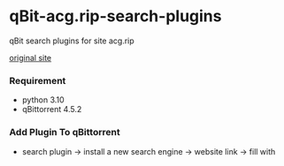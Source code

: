 # qBit-acg.rip-search-plugins
qBit search plugins for site acg.rip

[original site](https://acg.rip)

### Requirement
- python 3.10
- qBittorrent 4.5.2

### Add Plugin To qBittorrent

- search plugin -> install a new search engine -> website link -> fill with 